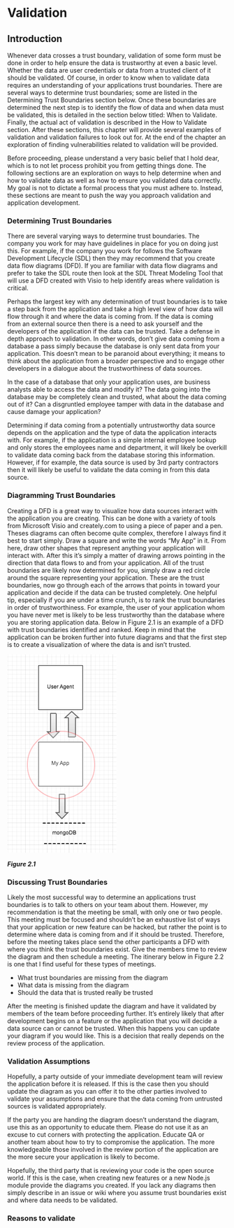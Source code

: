 # Validation

## Introduction

Whenever data crosses a trust boundary, validation of some form must be done in order to help ensure the data is trustworthy at even a basic level. Whether the data are user credentials or data from a trusted client of it should be validated. Of course, in order to know when to validate data requires an understanding of your applications trust boundaries. There are several ways to determine trust boundaries; some are listed in the Determining Trust Boundaries section below. Once these boundaries are determined the next step is to identify the flow of data and when data must be validated, this is detailed in the section below titled: When to Validate. Finally, the actual act of validation is described in the How to Validate section. After these sections, this chapter will provide several examples of validation and validation failures to look out for. At the end of the chapter an exploration of finding vulnerabilities related to validation will be provided.

Before proceeding, please understand a very basic belief that I hold dear, which is to not let process prohibit you from getting things done. The following sections are an exploration on ways to help determine when and how to validate data as well as how to ensure you validated data correctly. My goal is not to dictate a formal process that you must adhere to. Instead, these sections are meant to push the way you approach validation and application development.

### Determining Trust Boundaries

There are several varying ways to determine trust boundaries.  The company you work for may have guidelines in place for you on doing just this.  For example, if the company you work for follows the Software Development Lifecycle (SDL) then they may recommend that you create data flow diagrams (DFD).  If you are familiar with data flow diagrams and prefer to take the SDL route then look at the SDL Threat Modeling Tool that will use a DFD created with Visio to help identify areas where validation is critical.

Perhaps the largest key with any determination of trust boundaries is to take a step back from the application and take a high level view of how data will flow through it and where the data is coming from.  If the data is coming from an external source then there is a need to ask yourself and the developers of the application if the data can be trusted.  Take a defense in depth approach to validation.  In other words, don’t give data coming from a database a pass simply because the database is only sent data from your application.  This doesn’t mean to be paranoid about everything; it means to think about the application from a broader perspective and to engage other developers in a dialogue about the trustworthiness of data sources.

In the case of a database that only your application uses, are business analysts able to access the data and modify it?  The data going into the database may be completely clean and trusted, what about the data coming out of it?  Can a disgruntled employee tamper with data in the database and cause damage your application?

Determining if data coming from a potentially untrustworthy data source depends on the application and the type of data the application interacts with.  For example, if the application is a simple internal employee lookup and only stores the employees name and department, it will likely be overkill to validate data coming back from the database storing this information.  However, if for example, the data source is used by 3rd party contractors then it will likely be useful to validate the data coming in from this data source.

### Diagramming Trust Boundaries

Creating a DFD is a great way to visualize how data sources interact with the application you are creating.  This can be done with a variety of tools from Microsoft Visio and creately.com to using a piece of paper and a pen.  Theses diagrams can often become quite complex, therefore I always find it best to start simply.  Draw a square and write the words “My App” in it.  From here, draw other shapes that represent anything your application will interact with.  After this it’s simply a matter of drawing arrows pointing in the direction that data flows to and from your application.  All of the trust boundaries are likely now determined for you, simply draw a red circle around the square representing your application.  These are the trust boundaries, now go through each of the arrows that points in toward your application and decide if the data can be trusted completely.  One helpful tip, especially if you are under a time crunch, is to rank the trust boundaries in order of trustworthiness.  For example, the user of your application whom you have never met is likely to be less trustworthy than the database where you are storing application data.  Below in Figure 2.1 is an example of a DFD with trust boundaries identified and ranked.  Keep in mind that the application can be broken further into future diagrams and that the first step is to create a visualization of where the data is and isn’t trusted.

<img src="/figures/2.1.png" />

***Figure 2.1***

### Discussing Trust Boundaries

Likely the most successful way to determine an applications trust boundaries is to talk to others on your team about them.  However, my recommendation is that the meeting be small, with only one or two people.  This meeting must be focused and shouldn’t be an exhaustive list of ways that your application or new feature can be hacked, but rather the point is to determine where data is coming from and if it should be trusted.  Therefore, before the meeting takes place send the other participants a DFD with where you think the trust boundaries exist.  Give the members time to review the diagram and then schedule a meeting.  The itinerary below in Figure 2.2 is one that I find useful for these types of meetings.

* What trust boundaries are missing from the diagram
* What data is missing from the diagram
* Should the data that is trusted really be trusted

After the meeting is finished update the diagram and have it validated by members of the team before proceeding further.  It’s entirely likely that after development begins on a feature or the application that you will decide a data source can or cannot be trusted.  When this happens you can update your diagram if you would like.  This is a decision that really depends on the review process of the application.


### Validation Assumptions

Hopefully, a party outside of your immediate development team will review the application before it is released.  If this is the case then you should update the diagram as you can offer it to the other parties involved to validate your assumptions and ensure that the data coming from untrusted sources is validated appropriately.

If the party you are handing the diagram doesn’t understand the diagram, use this as an opportunity to educate them.  Please do not use it as an excuse to cut corners with protecting the application.  Educate QA or another team about how to try to compromise the application.  The more knowledgeable those involved in the review portion of the application are the more secure your application is likely to become.

Hopefully, the third party that is reviewing your code is the open source world.  If this is the case, when creating new features or a new Node.js module provide the diagrams you created.  If you lack any diagrams then simply describe in an issue or wiki where you assume trust boundaries exist and where data needs to be validated.

### Reasons to validate
